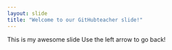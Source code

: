 ```yaml
---
layout: slide
title: "Welcome to our GitHubteacher slide!"
---
```

This is my awesome slide
Use the left arrow to go back!
